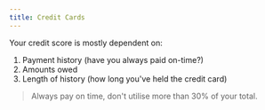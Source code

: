 ```yaml
---
title: Credit Cards
---
```


Your credit score is mostly dependent on:
1. Payment history (have you always paid on-time?)
2. Amounts owed
3. Length of history (how long you've held the credit card)

> Always pay on time, don't utilise more than 30% of your total.
